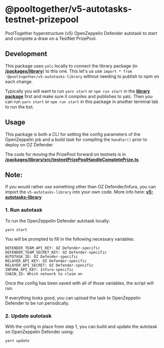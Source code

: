# @pooltogether/v5-autotasks-testnet-prizepool

PoolTogether hyperstructure (v5) OpenZeppelin Defender autotask to start and complete a draw on a TestNet PrizePool.

## Development

This package uses `yalc` locally to connect the library package (in **[/packages/library](../library)**) to this one. This let's us use `import * from '@pooltogether/v5-autotasks-library` without needing to publish to npm on each change.

Typically you will want to run `yarn start` or `npm run start` in the **[library package](../library)** first and make sure it compiles and publishes to yalc. Then you can run `yarn start` or `npm run start` in this package in another terminal tab to run the bot.

## Usage

This package is both a CLI for setting the config parameters of the OpenZeppelin job and a build task for compiling the `handler()` prior to deploy on OZ Defender.

The code for moving the PrizePool forward on testnets is in **[/packages/library/src/testnetPrizePoolHandleCompletePrize.ts](../library)**.

## Note:

If you would rather use something other than OZ Defender/Infura, you can import the `v5-autotasks-library` into your own code. More info here: **[v5-autotasks-library](../library#usage)**

### 1. Run autotask

To run the OpenZeppelin Defender autotask locally:

```
yarn start
```

You will be prompted to fill in the following necessary variables:

```
DEFENDER_TEAM_API_KEY: OZ Defender-specific
DEFENDER_TEAM_SECRET_KEY: OZ Defender-specific
AUTOTASK_ID: OZ Defender-specific
RELAYER_API_KEY: OZ Defender-specific
RELAYER_API_SECRET: OZ Defender-specific
INFURA_API_KEY: Infura-specific
CHAIN_ID: Which network to claim on
```

Once the config has been saved with all of those variables, the script will run.

If everything looks good, you can upload the task to OpenZeppelin Defender to be run periodically.

### 2. Update autotask

With the config in place from step 1, you can build and update the autotask on OpenZeppelin Defender using:

```
yarn update
```
